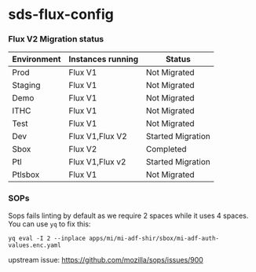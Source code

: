 # sds-flux-config

### Flux V2 Migration status

| Environment  | Instances running | Status |
| ------------- | ------------- | ------------- |
| Prod | Flux V1  | Not Migrated
| Staging |  Flux V1  | Not Migrated
| Demo|  Flux V1  | Not Migrated
| ITHC | Flux V1 | Not Migrated
| Test | Flux V1| Not Migrated
| Dev | Flux V1,Flux V2  | Started Migration
| Sbox | Flux V2  | Completed
| Ptl | Flux V1,Flux v2 | Started Migration
| Ptlsbox | Flux V1  | Not Migrated


### SOPs

Sops fails linting by default as we require 2 spaces while it uses 4 spaces.
You can use `yq` to fix this:

```
yq eval -I 2 --inplace apps/mi/mi-adf-shir/sbox/mi-adf-auth-values.enc.yaml
```

upstream issue: https://github.com/mozilla/sops/issues/900
